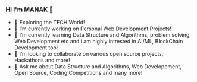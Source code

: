 ### Hi I'm MANAK 👋

- 🚀 Exploring the TECH World!
- 🔭 I’m currently working on Personal Web Development Projects!
- 🌱 I’m currently learning Data Structure and Algorithms, problem solving, Web Development etc and i am highly intrested in AI/ML, BlockChain Development too!
- 👯 I’m looking to collaborate on various open source projects, Hackathons and more!
- 💬 Ask me about Data Structure and Algorithms, Web Developement, Open Source, Coding Competitions and many more!



